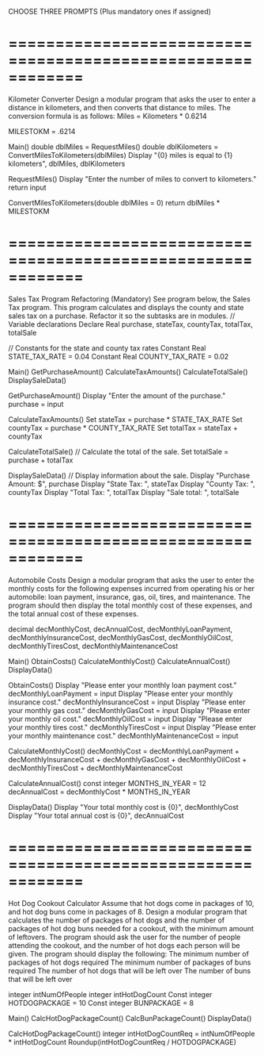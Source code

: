 CHOOSE THREE PROMPTS (Plus mandatory ones if assigned)

============================================================
============================================================

Kilometer Converter
Design a modular program that asks the user to enter a distance in kilometers, and then converts that distance to miles. The conversion formula is as follows: Miles = Kilometers * 0.6214

MILESTOKM = .6214

Main()
    double dblMiles = RequestMiles()
    double dblKilometers = ConvertMilesToKilometers(dblMiles)
    Display "{0} miles is equal to {1} kilometers", dblMiles, dblKilometers
    
RequestMiles()
    Display "Enter the number of miles to convert to kilometers."
    return input
    
ConvertMilesToKilometers(double dblMiles = 0)
    return dblMiles * MILESTOKM

============================================================
============================================================

Sales Tax Program Refactoring (Mandatory)
See program below, the Sales Tax program. This program calculates and displays the county and state sales tax on a purchase. Refactor it so the subtasks are in modules.
// Variable declarations
Declare Real purchase, stateTax, countyTax, totalTax, totalSale

// Constants for the state and county tax rates
Constant Real STATE_TAX_RATE = 0.04
Constant Real COUNTY_TAX_RATE = 0.02

Main()
    GetPurchaseAmount()
    CalculateTaxAmounts()
    CalculateTotalSale()
    DisplaySaleData()
    
GetPurchaseAmount()
    Display "Enter the amount of the purchase."
    purchase = input

CalculateTaxAmounts()
    Set stateTax = purchase * STATE_TAX_RATE
    Set countyTax = purchase * COUNTY_TAX_RATE
    Set totalTax = stateTax + countyTax

CalculateTotalSale()
    // Calculate the total of the sale.
    Set totalSale = purchase + totalTax

DisplaySaleData()
    // Display information about the sale.
    Display "Purchase Amount: $", purchase
    Display "State Tax: ", stateTax
    Display "County Tax: ", countyTax
    Display "Total Tax: ", totalTax
    Display "Sale total: ", totalSale

============================================================
============================================================

Automobile Costs
Design a modular program that asks the user to enter the monthly costs for the following expenses incurred from operating his or her automobile: loan payment, insurance, gas, oil, tires, and maintenance. The program should then display the total monthly cost of these expenses, and the total annual cost of these expenses.

decimal decMonthlyCost, decAnnualCost, decMonthlyLoanPayment, decMonthlyInsuranceCost, 
    decMonthlyGasCost, decMonthlyOilCost, decMonthlyTiresCost, decMonthlyMaintenanceCost

Main()
    ObtainCosts()
    CalculateMonthlyCost()
    CalculateAnnualCost()
    DisplayData()
    
ObtainCosts()
    Display "Please enter your monthly loan payment cost."
    decMonthlyLoanPayment = input
    Display "Please enter your monthly insurance cost."
    decMonthlyInsuranceCost = input
    Display "Please enter your monthly gas cost."
    decMonthlyGasCost = input
    Display "Please enter your monthly oil cost."
    decMonthlyOilCost = input
    Display "Please enter your monthly tires cost."
    decMonthlyTiresCost = input
    Display "Please enter your monthly maintenance cost."
    decMonthlyMaintenanceCost = input

CalculateMonthlyCost()
    decMonthlyCost = decMonthlyLoanPayment + decMonthlyInsuranceCost + decMonthlyGasCost + 
        decMonthlyOilCost + decMonthlyTiresCost + decMonthlyMaintenanceCost

CalculateAnnualCost()
    const integer MONTHS_IN_YEAR = 12
    decAnnualCost = decMonthlyCost * MONTHS_IN_YEAR

DisplayData()
    Display "Your total monthly cost is {0}", decMonthlyCost
    Display "Your total annual cost is {0}", decAnnualCost

============================================================
============================================================

Hot Dog Cookout Calculator
Assume that hot dogs come in packages of 10, and hot dog buns come in packages of 8. Design a modular program that calculates the number of packages of hot dogs and the number of packages of hot dog buns needed for a cookout, with the minimum amount of leftovers. The program should ask the user for the number of people attending the cookout, and the number of hot dogs each person will be given. The program should display the following:
    The minimum number of packages of hot dogs required
    The minimum number of packages of buns required
    The number of hot dogs that will be left over
    The number of buns that will be left over

integer intNumOfPeople
integer intHotDogCount
Const integer HOTDOGPACKAGE = 10
Const integer BUNPACKAGE = 8

Main()
    CalcHotDogPackageCount()
    CalcBunPackageCount()
    DisplayData()
    
CalcHotDogPackageCount()
    integer intHotDogCountReq = intNumOfPeople * intHotDogCount
    Roundup(intHotDogCountReq / HOTDOGPACKAGE)





